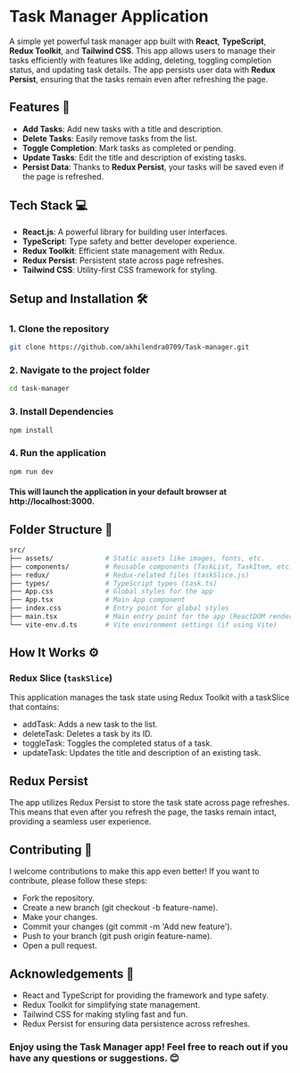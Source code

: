 # Task Manager Application

A simple yet powerful task manager app built with **React**, **TypeScript**, **Redux Toolkit**, and **Tailwind CSS**. This app allows users to manage their tasks efficiently with features like adding, deleting, toggling completion status, and updating task details. The app persists user data with **Redux Persist**, ensuring that the tasks remain even after refreshing the page.

## Features 🚀

- **Add Tasks**: Add new tasks with a title and description.
- **Delete Tasks**: Easily remove tasks from the list.
- **Toggle Completion**: Mark tasks as completed or pending.
- **Update Tasks**: Edit the title and description of existing tasks.
- **Persist Data**: Thanks to **Redux Persist**, your tasks will be saved even if the page is refreshed.

## Tech Stack 💻

- **React.js**: A powerful library for building user interfaces.
- **TypeScript**: Type safety and better developer experience.
- **Redux Toolkit**: Efficient state management with Redux.
- **Redux Persist**: Persistent state across page refreshes.
- **Tailwind CSS**: Utility-first CSS framework for styling.

## Setup and Installation 🛠️

### 1. Clone the repository

```bash
git clone https://github.com/akhilendra0709/Task-manager.git
```
### 2. Navigate to the project folder
```bash
cd task-manager
```
### 3. Install Dependencies
```bash
npm install
```
### 4. Run the application
```bash
npm run dev
```
#### This will launch the application in your default browser at http://localhost:3000.

## Folder Structure 📂
```bash
src/
├── assets/             # Static assets like images, fonts, etc.
├── components/         # Reusable components (TaskList, TaskItem, etc.)
├── redux/              # Redux-related files (taskSlice.js)
├── types/              # TypeScript types (task.ts)
├── App.css             # Global styles for the app
├── App.tsx             # Main App component
├── index.css           # Entry point for global styles
├── main.tsx            # Main entry point for the app (ReactDOM rendering)
└── vite-env.d.ts       # Vite environment settings (if using Vite)

```

## How It Works ⚙️
### Redux Slice (```taskSlice```)
This application manages the task state using Redux Toolkit with a taskSlice that contains:

- addTask: Adds a new task to the list.
- deleteTask: Deletes a task by its ID.
- toggleTask: Toggles the completed status of a task.
- updateTask: Updates the title and description of an existing task.

## Redux Persist
The app utilizes Redux Persist to store the task state across page refreshes. This means that even after you refresh the page, the tasks remain intact, providing a seamless user experience.

## Contributing 🤝
I welcome contributions to make this app even better! If you want to contribute, please follow these steps:

- Fork the repository.
- Create a new branch (git checkout -b feature-name).
- Make your changes.
- Commit your changes (git commit -m 'Add new feature').
- Push to your branch (git push origin feature-name).
- Open a pull request.

## Acknowledgements 🎉
- React and TypeScript for providing the framework and type safety.
- Redux Toolkit for simplifying state management.
- Tailwind CSS for making styling fast and fun.
- Redux Persist for ensuring data persistence across refreshes.

### Enjoy using the Task Manager app! Feel free to reach out if you have any questions or suggestions. 😊